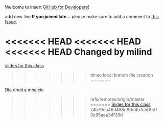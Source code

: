 Welcome to  insert [GitHub for Developers](https://training.github.com/classes/developers/)!


add new line
**If you joined late...** please make sure to add a comment to [this Issue](https://github.com/githubteacher/github-for-developers-sept-2015/issues/1).

<<<<<<< HEAD
<<<<<<< HEAD
<<<<<<< HEAD
Changed by milind
=======

[slides for this class](https://guides.github.com/introduction/flow/)
>>>>>>> dmeo local branch file creation
=======

Dia dhuit a mhaicin
>>>>>>> refs/remotes/origin/master
=======
[Slides for this class](https://training.github.com/kit/courses/github-for-developers.html)
>>>>>>> 74b79ea46d488d86e4b7cbf65f10e95aaa34f39d
